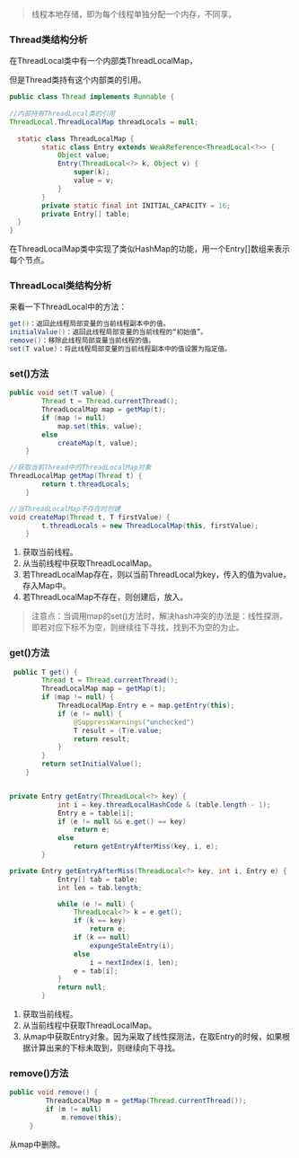 > 线程本地存储，即为每个线程单独分配一个内存，不同享。



### Thread类结构分析

在ThreadLocal类中有一个内部类ThreadLocalMap，

但是Thread类持有这个内部类的引用。

```java
public class Thread implements Runnable {
 
//内部持有ThreadLocal类的引用
ThreadLocal.ThreadLocalMap threadLocals = null;
  
  static class ThreadLocalMap {
        static class Entry extends WeakReference<ThreadLocal<?>> {
            Object value;
            Entry(ThreadLocal<?> k, Object v) {
                super(k);
                value = v;
            }
        }
        private static final int INITIAL_CAPACITY = 16;
        private Entry[] table;
  }
}
```

在ThreadLocalMap类中实现了类似HashMap的功能，用一个Entry[]数组来表示每个节点。



### ThreadLocal类结构分析

来看一下ThreadLocal中的方法：

```java
get()：返回此线程局部变量的当前线程副本中的值。
initialValue()：返回此线程局部变量的当前线程的“初始值”。
remove()：移除此线程局部变量当前线程的值。
set(T value)：将此线程局部变量的当前线程副本中的值设置为指定值。
```

### set()方法

```java
public void set(T value) {
        Thread t = Thread.currentThread();
        ThreadLocalMap map = getMap(t);
        if (map != null)
            map.set(this, value);
        else
            createMap(t, value);
    }

//获取当前Thread中的ThreadLocalMap对象
ThreadLocalMap getMap(Thread t) {
        return t.threadLocals;
    }

//当ThreadLocalMap不存在时创建
void createMap(Thread t, T firstValue) {
        t.threadLocals = new ThreadLocalMap(this, firstValue);
    }
```

1. 获取当前线程。
2. 从当前线程中获取ThreadLocalMap。
3. 若ThreadLocalMap存在，则以当前ThreadLocal为key，传入的值为value，存入Map中。
4. 若ThreadLocalMap不存在，则创建后，放入。

> 注意点：当调用map的set()方法时，解决hash冲突的办法是：线性探测，即若对应下标不为空，则继续往下寻找，找到不为空的为止。

### get()方法

```java
 public T get() {
        Thread t = Thread.currentThread();
        ThreadLocalMap map = getMap(t);
        if (map != null) {
            ThreadLocalMap.Entry e = map.getEntry(this);
            if (e != null) {
                @SuppressWarnings("unchecked")
                T result = (T)e.value;
                return result;
            }
        }
        return setInitialValue();
    }


private Entry getEntry(ThreadLocal<?> key) {
            int i = key.threadLocalHashCode & (table.length - 1);
            Entry e = table[i];
            if (e != null && e.get() == key)
                return e;
            else
                return getEntryAfterMiss(key, i, e);
        }

private Entry getEntryAfterMiss(ThreadLocal<?> key, int i, Entry e) {
            Entry[] tab = table;
            int len = tab.length;

            while (e != null) {
                ThreadLocal<?> k = e.get();
                if (k == key)
                    return e;
                if (k == null)
                    expungeStaleEntry(i);
                else
                    i = nextIndex(i, len);
                e = tab[i];
            }
            return null;
        }
```

1. 获取当前线程。
2. 从当前线程中获取ThreadLocalMap。
3. 从map中获取Entry对象。因为采取了线性探测法，在取Entry的时候，如果根据计算出来的下标未取到，则继续向下寻找。

### remove()方法

```java
public void remove() {
         ThreadLocalMap m = getMap(Thread.currentThread());
         if (m != null)
             m.remove(this);
     }
```

从map中删除。